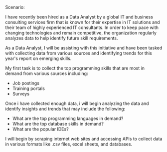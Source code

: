 Scenario:

I have recently been hired as a Data Analyst by a global IT and business consulting services firm that is known for their expertise in IT solutions and their team of highly experienced IT consultants.  In order to keep pace with changing technologies and remain competitive, the organization regularly analyzes data to help identify future skill requirements. 

As a Data Analyst, I will be assisting with this initiative and have been tasked with collecting data from various sources and identifying trends for this year's report on emerging skills. 

My first task is to collect the top programming skills that are most in demand from various sources including:
- Job postings
- Training portals
- Surveys

Once i have collected enough data, i will begin analyzing the data and identify insights and trends that may include the following:
- What are the top programming languages in demand?
- What are the top database skills in demand?
- What are the popular IDEs?

I will begin by scraping internet web sites and accessing APIs to collect data in various formats like .csv files, excel sheets, and databases. 
